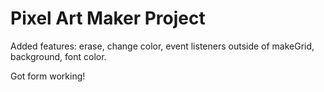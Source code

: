 # Pixel Art Maker Project

Added features: erase, change color, event listeners outside of makeGrid, background, font color.  

Got form working! 

